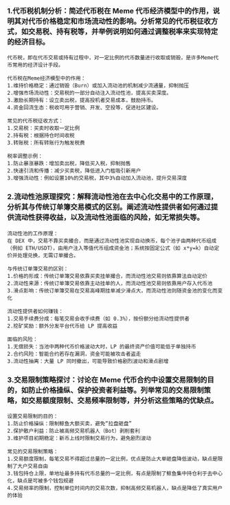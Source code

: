### 1.代币税机制分析：简述代币税在 Meme 代币经济模型中的作用，说明其对代币价格稳定和市场流动性的影响。分析常见的代币税征收方式，如交易税、持有税等，并举例说明如何通过调整税率来实现特定的经济目标。

```text
代币税，即在代币交易或持有过程中，对一定比例的代币数量进行收取或销毁，是许多Meme代币常用的经济设计手段。

代币税在Meme经济模型中的作用：
1.维持价格稳定：通过销毁（Burn）或加入流动池的机制减少流通量，抑制抛压
2.增强市场流动性：交易税的一部分自动注入流动性池，提高买卖深度。
3.激励长期持有：设立卖出税，提高投机者交易成本，鼓励持币。
4.资金回流生态：税收可用于营销、开发、空投等，促进社区建设。

常见的代币税征收方式：
1.交易税：买卖时收取一定比例
2.持有税：根据持仓时间收税
3.转账税：所有转账行为触发税费

税率调整示例：
1.防止暴涨暴跌：增加卖出税，降低买入税，抑制抛售
2.快速引流和传播：减少买卖税，降低进入门槛吸引新用户
3.增强流动性：例如设置10%的交易税，其中3%自动加入流动池，提升交易深度
```

### 2.流动性池原理探究：解释流动性池在去中心化交易中的工作原理，分析其与传统订单簿交易模式的区别。阐述流动性提供者如何通过提供流动性获得收益，以及流动性池面临的风险，如无常损失等。

```text
流动性池的工作原理：
在 DEX 中，交易不靠买卖撮合，而是通过流动性池实现自动换币，每个池子由两种代币组成（例如 ETH/USDT），由用户注入等值代币组成资金池；系统按固定公式（如 x*y=k）自动定价并处理兑换，无需订单撮合。

与传统订单簿交易的区别：
1.价格的形成：传统订单簿交易依靠买卖挂单撮合，而流动性池交易则依靠算法自动定价
2.流动性来源：传统订单簿交易依靠主动挂单的人，而流动性池交易则依靠用户存入代币池
3.滑点影响：传统订单簿交易在交易高峰期挂单减少滑点大，而流动性池则随资金池的变化而变化

流动性提供者如何赚钱：
1.交易手续费分成：每笔交易会收手续费（如 0.3%），按份额分给流动性提供者
2.挖矿奖励：额外分发平台代币给 LP 提高收益

面临的风险：
1.无偿损失：当池中两种代币价格波动大时，LP 的最终资产价值可能低于单独持币
2.合约风险：智能合约若存在漏洞，资金可能被攻击者盗走
3.流动性抽离：大量 LP 同时撤出，可能导致价格剧烈波动和滑点剧增
```

### 3.交易限制策略探讨：讨论在 Meme 代币合约中设置交易限制的目的，如防止价格操纵、保护投资者利益等。列举常见的交易限制策略，如交易额度限制、交易频率限制等，并分析这些策略的优缺点。

```text
设置交易限制的目的：
1.防止价格操纵：限制鲸鱼大额买卖，避免“拉盘砸盘”
2.保护散户利益：防止被高频交易机器人（Bot）剥削套利
3.维护项目初期稳定：新币上线时限制交易行为，避免剧烈波动

常见的交易限制策略：
1.交易额度限制，每笔交易不得超过总量的一定比例，优点是防止大单砸盘降低波动，缺点是限制了大户交易自由
3.钱包持仓上限，单地址最多持有代币总量的一定比例，有点是限制了鲸鱼集中持仓利于去中心化，缺点是可被多个钱包规避
4.交易频率的限制，控制单位时间内的交易次数，抑制高频交易机器人，缺点是降低了真实用户的体验
```
